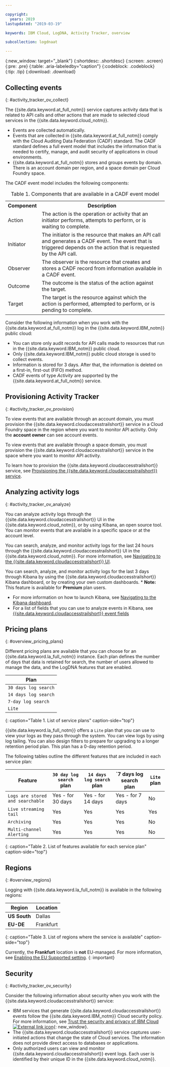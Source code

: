 ```yaml
---

copyright:
  years: 2019
lastupdated: "2019-03-19"

keywords: IBM Cloud, LogDNA, Activity Tracker, overview

subcollection: logdnaat

---
```


{:new_window: target="_blank"}
{:shortdesc: .shortdesc}
{:screen: .screen}
{:pre: .pre}
{:table: .aria-labeledby="caption"}
{:codeblock: .codeblock}
{:tip: .tip}
{:download: .download}





## Collecting events
{: #activity_tracker_ov_collect}

The {{site.data.keyword.at_full_notm}} service captures activity data that is related to API calls and other actions that are made to selected cloud services in the {{site.data.keyword.cloud_notm}}. 

* Events are collected automatically. 
* Events that are collected in {{site.data.keyword.at_full_notm}} comply with the Cloud Auditing Data Federation (CADF) standard. The CADF standard defines a full event model that includes the information that is needed to certify, manage, and audit security of applications in cloud environments.
* {{site.data.keyword.at_full_notm}} stores and groups events by domain. There is an account domain per region, and a space domain per Cloud Foundry space. 

The CADF event model includes the following components:

<table>
  <caption>Table 1. Components that are available in a CADF event model</caption>
  <tr>
    <th>Component</th>
	<th>Description</th>
  </tr>
  <tr>
    <td>Action</td>
	<td>The action is the operation or activity that an initiator performs, attempts to perform, or is waiting to complete.</td>
  </tr>
  <tr>
    <td>Initiator</td>
	<td>The initiator is the resource that makes an API call and generates a CADF event. The event that is triggered depends on the action that is requested by the API call.</td>
  </tr>
  <tr>
    <td>Observer</td>
	<td>The observer is the resource that creates and stores a CADF record from information available in a CADF event.</td>
  </tr>
  <tr>
    <td>Outcome</td>
	<td>The outcome is the status of the action against the target.</td>
  </tr>
  <tr>
    <td>Target</td>
	<td>The target is the resource against which the action is performed, attempted to perform, or is pending to complete.</td>
  </tr>
</table>


Consider the following information when you work with the {{site.data.keyword.at_full_notm}} log in the {{site.data.keyword.IBM_notm}} public cloud:

* You can store only audit records for API calls made to resources that run in the {{site.data.keyword.IBM_notm}} public cloud.
* Only {{site.data.keyword.IBM_notm}} public cloud storage is used to collect events.
* Information is stored for 3 days. After that, the information is deleted on a first-in, first-out (FIFO) method.
* CADF events of type *Activity* are supported by the {{site.data.keyword.at_full_notm}} service.


## Provisioning Activity Tracker
{: #activity_tracker_ov_provision}

To view events that are available through an account domain, you must provision the {{site.data.keyword.cloudaccesstrailshort}} service in a Cloud Foundry space in the region where you want to monitor API activity. Only the **account owner** can see account events.

To view events that are available through a space domain, you must provision the {{site.data.keyword.cloudaccesstrailshort}} service in the space  where you want to monitor API activity.

To learn how to provision the {{site.data.keyword.cloudaccesstrailshort}} service, see [Provisioning the {{site.data.keyword.cloudaccesstrailshort}} service](/docs/services/cloud-activity-tracker/how-to?topic=cloud-activity-tracker-provision#provision).



## Analyzing activity logs
{: #activity_tracker_ov_analyze}

You can analyze activity logs through the {{site.data.keyword.cloudaccesstrailshort}} UI in the {{site.data.keyword.cloud_notm}}, or by using Kibana, an open source tool. You can monitor events that are available in a specific space or at the account level.

You can search, analyze, and monitor activity logs for the last 24 hours through the {{site.data.keyword.cloudaccesstrailshort}} UI in the {{site.data.keyword.cloud_notm}}. For more information, see [Navigating to the {{site.data.keyword.cloudaccesstrailshort}} UI](/docs/services/cloud-activity-tracker/how-to/manage-events-ui?topic=cloud-activity-tracker-launch_at_ui#launch_at_ui).

You can search, analyze, and monitor activity logs for the last 3 days through Kibana by using the {{site.data.keyword.cloudaccesstrailshort}} Kibana dashboard, or by creating your own custom dashboards. * **Note:** This feature is available for **Premium** plan users.

* For more information on how to launch Kibana, see [Navigating to the Kibana dashboard](/docs/services/cloud-activity-tracker/how-to/manage-events-ui?topic=cloud-activity-tracker-launch_kibana#launch_kibana). 
* For a list of fields that you can use to analyze events in Kibana, see [{{site.data.keyword.cloudaccesstrailshort}} event fields](/docs/services/cloud-activity-tracker?topic=cloud-activity-tracker-at_event#at_event)



## Pricing plans
{: #overview_pricing_plans}

Different pricing plans are available that you can choose for an {{site.data.keyword.la_full_notm}} instance. Each plan defines the number of days that data is retained for search, the number of users allowed to manage the data, and the LogDNA features that are enabled.

| Plan                     | 
|--------------------------|
| `30 days log search`  |
| `14 days log search`  |
| `7-day log search`   |
| `Lite`                  |
{: caption="Table 1. List of service plans" caption-side="top"} 

{{site.data.keyword.la_full_notm}} offers a `Lite` plan that you can use to view your logs as they pass through the system. You can view logs by using log tailing. You can also design filters to prepare for upgrading to a longer retention period plan. This plan has a 0-day retention period.

The following tables outline the different features that are included in each service plan:

| Feature                          | `30 day log search` plan | `14 days log search` plan    | `7 days log search plan     | `Lite` plan | 
|----------------------------------|-------------------------|-------------------------------|-----------------------------|--------------|
| `Logs are stored and searchable` | Yes - for 30 days       | Yes - for 14 days             | Yes - for 7 days            | No           |
| `Live streaming tail`            | Yes                     | Yes                           | Yes                         | Yes          |
| `Archiving`                      | Yes                     | Yes                           | Yes                         | No           |
| `Multi-channel Alerting`         | Yes                     | Yes                           | Yes                         | No           | 
{: caption="Table 2. List of features available for each service plan" caption-side="top"} 



## Regions
{: #overview_regions}

Logging with {{site.data.keyword.la_full_notm}} is available in the following regions:

| Region                | Location  |
|-----------------------|-----------|
| **US South**          | Dallas    |
| **EU-DE**             | Frankfurt | 
{: caption="Table 3. List of regions where the service is available" caption-side="top"} 

Currently, the **Frankfurt** location is **not** EU-managed. For more information, see [Enabling the EU Supported setting](/docs/account?topic=account-eu-hipaa-supported#bill_eusupported).
{: important}






## Security
{: #activity_tracker_ov_security}

Consider the following information about security when you work with the {{site.data.keyword.cloudaccesstrailshort}} service:

* IBM services that generate {{site.data.keyword.cloudaccesstrailshort}} events follow the {{site.data.keyword.IBM_notm}} Cloud security policy. For more information, see [Trust the security and privacy of IBM Cloud ![External link icon](../../icons/launch-glyph.svg "External link icon")](https://www.ibm.com/cloud-computing/learn-more/why-ibm-cloud/security/){: new_window}.
* The {{site.data.keyword.cloudaccesstrailshort}} service captures user-initiated actions that change the state of Cloud services. The information does not provide direct access to databases or applications.
* Only authorized users can view and monitor {{site.data.keyword.cloudaccesstrailshort}} event logs. Each user is identified by their unique ID in the {{site.data.keyword.cloud_notm}}.



